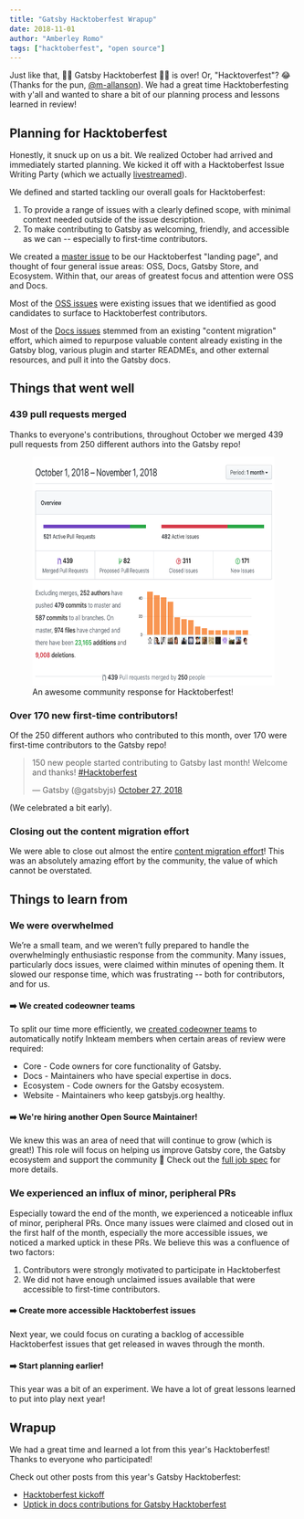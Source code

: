 ```yaml
---
title: "Gatsby Hacktoberfest Wrapup"
date: 2018-11-01
author: "Amberley Romo"
tags: ["hacktoberfest", "open source"]
---
```


Just like that, 👻🎃 Gatsby Hacktoberfest 🎃👻 is over! Or, "Hacktoverfest"? 😂 (Thanks for the pun, [@m-allanson](https://github.com/m-allanson)). We had a great time Hacktoberfesting with y'all and wanted to share a bit of our planning process and lessons learned in review!

## Planning for Hacktoberfest

Honestly, it snuck up on us a bit. We realized October had arrived and immediately started planning. We kicked it off with a Hacktoberfest Issue Writing Party (which we actually [livestreamed](https://www.youtube.com/watch?v=CzQB2kRiHdg&t=2270s)).

We defined and started tackling our overall goals for Hacktoberfest:

1. To provide a range of issues with a clearly defined scope, with minimal context needed outside of the issue description.
2. To make contributing to Gatsby as welcoming, friendly, and accessible as we can -- especially to first-time contributors.

We created a [master issue](https://github.com/gatsbyjs/gatsby/issues/8719) to be our Hacktoberfest "landing page", and thought of four general issue areas: OSS, Docs, Gatsby Store, and Ecosystem. Within that, our areas of greatest focus and attention were OSS and Docs.

Most of the [OSS issues](https://github.com/gatsbyjs/gatsby/issues/8725) were existing issues that we identified as good candidates to surface to Hacktoberfest contributors.

Most of the [Docs issues](https://github.com/gatsbyjs/gatsby/issues/7928) stemmed from an existing "content migration" effort, which aimed to repurpose valuable content already existing in the Gatsby blog, various plugin and starter READMEs, and other external resources, and pull it into the Gatsby docs.

## Things that went well

### 439 pull requests merged

Thanks to everyone's contributions, throughout October we merged 439 pull requests from 250 different authors into the Gatsby repo!

<figure>
  <img alt="Github insights for the Gatsby repo, October 1 - November 1, 2018" height="400" src="./gatsby-hacktoberfest.png" />
  <figcaption>
    An awesome community response for Hacktoberfest!
  </figcaption>
</figure>

### Over 170 new first-time contributors!

Of the 250 different authors who contributed to this month, over 170 were first-time contributors to the Gatsby repo!

<blockquote class="twitter-tweet" data-lang="en"><p lang="en" dir="ltr">150 new people started contributing to Gatsby last month! Welcome and thanks! <a href="https://twitter.com/hashtag/Hacktoberfest?src=hash&amp;ref_src=twsrc%5Etfw">#Hacktoberfest</a></p>&mdash; Gatsby (@gatsbyjs) <a href="https://twitter.com/gatsbyjs/status/1056235954824871936?ref_src=twsrc%5Etfw">October 27, 2018</a></blockquote>

(We celebrated a bit early).

### Closing out the content migration effort

We were able to close out almost the entire [content migration effort](https://github.com/gatsbyjs/gatsby/issues/8103)! This was an absolutely amazing effort by the community, the value of which cannot be overstated.

## Things to learn from

### We were overwhelmed

We’re a small team, and we weren’t fully prepared to handle the overwhelmingly enthusiastic response from the community. Many issues, particularly docs issues, were claimed within minutes of opening them. It slowed our response time, which was frustrating -- both for contributors, and for us.

#### ➡️ We created codeowner teams

To split our time more efficiently, we [created codeowner teams](with-great-contributions-comes-great-responsibility) to automatically notify Inkteam members when certain areas of review were required:

- Core - Code owners for core functionality of Gatsby.
- Docs - Maintainers who have special expertise in docs.
- Ecosystem - Code owners for the Gatsby ecosystem.
- Website - Maintainers who keep gatsbyjs.org healthy.

#### ➡️ We're hiring another Open Source Maintainer!

We knew this was an area of need that will continue to grow (which is great!) This role will focus on helping us improve Gatsby core, the Gatsby ecosystem and support the community 🎉 Check out the [full job spec](https://www.gatsbyjs.com/careers/open-source-maintainer/) for more details.

### We experienced an influx of minor, peripheral PRs

Especially toward the end of the month, we experienced a noticeable influx of minor, peripheral PRs. Once many issues were claimed and closed out in the first half of the month, especially the more accessible issues, we noticed a marked uptick in these PRs. We believe this was a confluence of two factors:

1. Contributors were strongly motivated to participate in Hacktoberfest
2. We did not have enough unclaimed issues available that were accessible to first-time contributors.

#### ➡️ Create more accessible Hacktoberfest issues

Next year, we could focus on curating a backlog of accessible Hacktoberfest issues that get released in waves through the month.

#### ➡️ Start planning earlier!

This year was a bit of an experiment. We have a lot of great lessons learned to put into play next year!

## Wrapup

We had a great time and learned a lot from this year's Hacktoberfest! Thanks to everyone who participated!

Check out other posts from this year's Gatsby Hacktoberfest:

- [Hacktoberfest kickoff](https://www.gatsbyjs.org/blog/2018-10-09-hacktoberfest-kickoff/)
- [Uptick in docs contributions for Gatsby Hacktoberfest](https://www.gatsbyjs.org/blog/2018-10-12-uptick-docs-contributions-hacktoberfest/)
